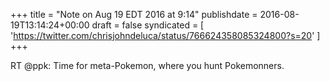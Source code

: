 +++
title = "Note on Aug 19 EDT 2016 at 9:14"
publishdate = 2016-08-19T13:14:24+00:00
draft = false
syndicated = [ 'https://twitter.com/chrisjohndeluca/status/766624358085324800?s=20' ]
+++

RT @ppk: Time for meta-Pokemon, where you hunt Pokemonners.
